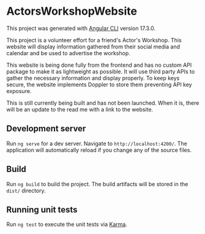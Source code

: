# ActorsWorkshopWebsite

This project was generated with [Angular CLI](https://github.com/angular/angular-cli) version 17.3.0.

This project is a volunteer effort for a friend's Actor's Workshop. This website will display information gathered from their social media and calendar and be used to advertise the workshop.

This website is being done fully from the frontend and has no custom API package to make it as lightweight as possible. It will use third party APIs to gather the necessary information and display properly. To keep keys secure, the website implements Doppler to store them preventing API key exposure.

This is still currently being built and has not been launched. When it is, there will be an update to the read me with a link to the website.

## Development server

Run `ng serve` for a dev server. Navigate to `http://localhost:4200/`. The application will automatically reload if you change any of the source files.

## Build

Run `ng build` to build the project. The build artifacts will be stored in the `dist/` directory.

## Running unit tests

Run `ng test` to execute the unit tests via [Karma](https://karma-runner.github.io).